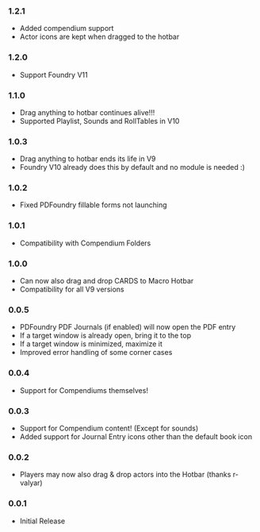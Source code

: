 ### 1.2.1
* Added compendium support
* Actor icons are kept when dragged to the hotbar

### 1.2.0
* Support Foundry V11

### 1.1.0
* Drag anything to hotbar continues alive!!!
* Supported Playlist, Sounds and RollTables in V10

### 1.0.3
* Drag anything to hotbar ends its life in V9
* Foundry V10 already does this by default and no module is needed :)

### 1.0.2
* Fixed PDFoundry fillable forms not launching

### 1.0.1
* Compatibility with Compendium Folders

### 1.0.0
* Can now also drag and drop CARDS to Macro Hotbar
* Compatibility for all V9 versions

### 0.0.5
* PDFoundry PDF Journals (if enabled) will now open the PDF entry
* If a target window is already open, bring it to the top
* If a target window is minimized, maximize it
* Improved error handling of some corner cases

### 0.0.4
* Support for Compendiums themselves!

### 0.0.3
* Support for Compendium content! (Except for sounds)
* Added support for Journal Entry icons other than the default book icon

### 0.0.2
* Players may now also drag & drop actors into the Hotbar (thanks r-valyar)

### 0.0.1
* Initial Release